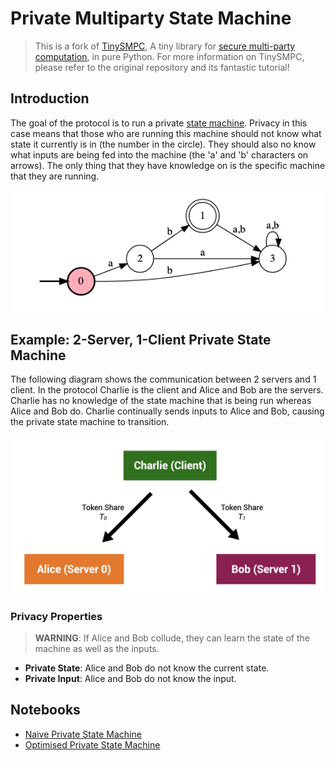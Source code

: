 # Private Multiparty State Machine

> This is a fork of [TinySMPC](https://github.com/kennysong/tinysmpc), A tiny library for [secure multi-party computation](https://en.wikipedia.org/wiki/Secure_multi-party_computation), in pure Python. For more information on TinySMPC, please refer to the original repository and its fantastic tutorial!

## **Introduction**

The goal of the protocol is to run a private [state machine](https://en.wikipedia.org/wiki/Finite-state_machine). Privacy in this case means that those who are running this machine should not know what state it currently is in (the number in the circle). They should also no know what inputs are being fed into the machine (the 'a' and 'b' characters on arrows). The only thing that they have knowledge on is the specific machine that they are running.

![State Machine Example](./images/ab_transition_graph.png)

## **Example: 2-Server, 1-Client Private State Machine**

The following diagram shows the communication between 2 servers and 1 client. In the protocol Charlie is the client and Alice and Bob are the servers. Charlie has no knowledge of the state machine that is being run whereas Alice and Bob do. Charlie continually sends inputs to Alice and Bob, causing the private state machine to transition.

![Basic Participants Overview](./images/basic_overview.png)

### **Privacy Properties**

> **WARNING**: If Alice and Bob collude, they can learn the state of the machine as well as the inputs.

- **Private State**: Alice and Bob do not know the current state.
- **Private Input**: Alice and Bob do not know the input.

## **Notebooks**

- [Naive Private State Machine](./naive_private_state_machine.ipynb)
- [Optimised Private State Machine](./optimised_private_state_machine.ipynb)
